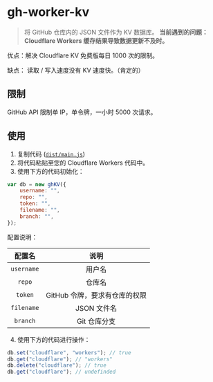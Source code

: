 # gh-worker-kv

> 将 GitHub 仓库内的 JSON 文件作为 KV 数据库。
> **当前遇到的问题：Cloudflare Workers 缓存结果导致数据更新不及时。**

优点：解决 Cloudflare KV 免费版每日 1000 次的限制。

缺点： 读取 / 写入速度没有 KV 速度快。（肯定的）

## 限制

GitHub API 限制单 IP，单令牌，一小时 5000 次请求。

## 使用

1. 复制代码 ([`dist/main.js`](https://github.com/yfun-lab/gh-worker-kv/blob/master/dist/main.js))
2. 将代码粘贴至您的 Cloudflare Workers 代码中。
3. 使用下方的代码初始化：

```js
var db = new ghKV({
    username: "",
    repo: "",
    token: "",
    filename: "",
    branch: "",
});
```

配置说明：

|   配置名   |             说明              |
| :--------: | :---------------------------: |
| `username` |            用户名             |
|   `repo`   |            仓库名             |
|  `token`   | GitHub 令牌，要求有仓库的权限 |
| `filename` |          JSON 文件名          |
|  `branch`  |         Git 仓库分支          |

4. 使用下方的代码进行操作：

```js
db.set("cloudflare", "workers"); // true
db.get("cloudflare"); // "workers"
db.delete("cloudflare"); // true
db.get("cloudflare"); // undefinded
```
